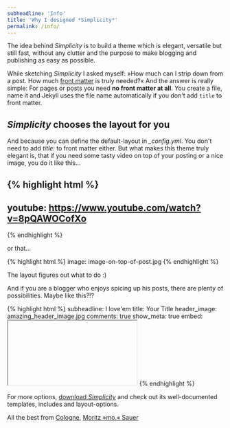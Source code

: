 ```yaml
---
subheadline: 'Info'
title: 'Why I designed *Simplicity*'
permalink: /info/
---
```

The idea behind *Simplicity* is to build a theme which is elegant, ver&shy;satile but still fast, without any clutter and the pur&shy;pose to make blogging and publishing as easy as possible.

<!--more-->

While sketching *Simplicity* I asked myself: »How much can I strip down from a post. How much [front matter][3] is truly needed?« And the answer is really simple: For pages or posts you need **no front matter at all**. You create a file, name it and Jekyll uses the file name automatically if you don't add `title` to front matter.


## *Simplicity* chooses the layout for you

And because you can define the default-layout in *_config.yml*. You don't need to add *title:* to front matter either. But what makes this theme truly elegant is, that if you need some tasty video on top of your posting or a nice image, you do it like this…

{% highlight html %}
---
youtube: https://www.youtube.com/watch?v=8pQAWOCofXo
---
{% endhighlight %}

or that…

{% highlight html %}
image: image-on-top-of-post.jpg
{% endhighlight %}

The layout figures out what to do :)

And if you are a blogger who enjoys spicing up his posts, there are plenty of possibilities. Maybe like this?!?

{% highlight html %}
subheadline:    I love'em
title:          Your Title
header_image:   amazing_header_image.jpg
comments:       true
show_meta:      true
embed:          <iframe>…</iframe>
{% endhighlight %}

For more options, [download *Simplicity*][4] and check out its well-documented templates, includes and layout-options.

All the best from [Cologne][1], [Moritz »mo.« Sauer][2]






[1]: https://www.google.de/maps/place/K%C3%B6lner+Dom/@38.5398373,2.1154583,4z/data=!3m1!5s0x47bf25baabc20433:0x312b7d4db7d02b48!4m2!3m1!1s0x47bf25a5369c3d2f:0x29ec913896e3a9c6
[2]: http://moritz.sauer.io
[3]: https://jekyllrb.com/docs/frontmatter/
[4]: https://github.com/Phlow/simplicity